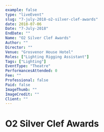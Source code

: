 ```yaml
---
example: false
type: "liveEvent"
slug: "7-july-2018-o2-silver-clef-awards"
date: 2018-07-06
Date: "7-July-2018"
EndDate: ""
Name: "O2 Silver Clef Awards"
Author: ""
Director: ""
Venue: "Grosvenor House Hotel"
Roles: ["Lighting Rigging Assistant"]
Tags: ["Lighting"]
EventType: "Theatre"
PerformancesAttended: 0
Fee: ""
Professional: false
Paid: false
ImageThumb: ""
ImageCredit: ""
Client: ""
---
```


# O2 Silver Clef Awards

